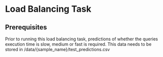 # Load Balancing Task

## Prerequisites
Prior to running this load balancing task, predictions of whether the queries execution time is slow, medium or fast is required.
This data needs to be stored in /data/{sample_name}/test_predictions.csv